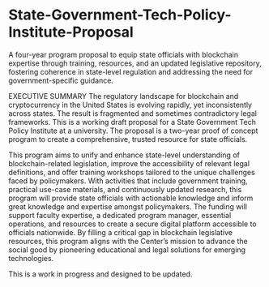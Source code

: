 # State-Government-Tech-Policy-Institute-Proposal
A four-year program proposal to equip state officials with blockchain expertise through training, resources, and an updated legislative repository, fostering coherence in state-level regulation and addressing the need for government-specific guidance.

EXECUTIVE SUMMARY
The regulatory landscape for blockchain and cryptocurrency in the United States is evolving rapidly, yet inconsistently across states. The result is fragmented and sometimes contradictory legal frameworks. This is a working draft proposal for a State Government Tech Policy Institute at a university. The proposal is a two-year proof of concept program to create a comprehensive, trusted resource for state officials. 

This program aims to unify and enhance state-level understanding of blockchain-related legislation, improve the accessibility of relevant legal definitions, and offer training workshops tailored to the unique challenges faced by policymakers. With activities that include government training, practical use-case materials, and continuously updated research, this program will provide state officials with actionable knowledge and inform great knowledge and expertise amongst policymakers. The funding will support faculty expertise, a dedicated program manager, essential operations, and resources to create a secure digital platform accessible to officials nationwide. By filling a critical gap in blockchain legislative resources, this program aligns with the Center’s mission to advance the social good by pioneering educational and legal solutions for emerging technologies.

This is a work in progress and designed to be updated.
